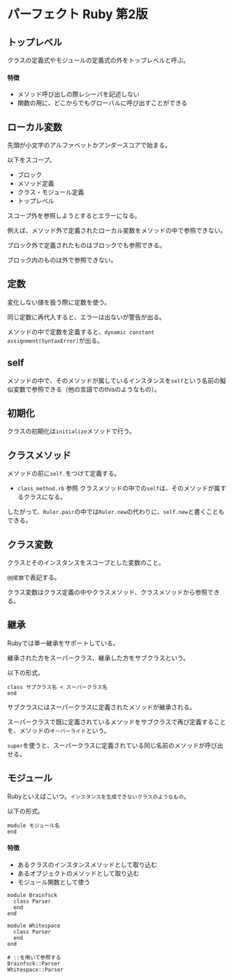 # パーフェクト Ruby 第2版

## トップレベル
クラスの定義式やモジュールの定義式の外をトップレベルと呼ぶ。

#### 特徴
* メソッド呼び出しの際レシーバを記述しない
* 関数の用に、どこからでもグローバルに呼び出すことができる

## ローカル変数
先頭が小文字のアルファベットかアンダースコアで始まる。

以下をスコープ。

* ブロック
* メソッド定義
* クラス・モジュール定義
* トップレベル

スコープ外を参照しようとするとエラーになる。

例えば、メソッド外で定義されたローカル変数をメソッドの中で参照できない。

ブロック外で定義されたものはブロックでも参照できる。

ブロック内のものは外で参照できない。

## 定数
変化しない値を扱う際に定数を使う。

同じ定数に再代入すると、エラーは出ないが警告が出る。

メソッドの中で定数を定義すると、`dynamic constant assignment(SyntaxError)`が出る。

## self
メソッドの中で、そのメソッドが属しているインスタンスを`self`という名前の擬似変数で参照できる（他の言語でのthisのようなもの）。

## 初期化
クラスの初期化は`initialize`メソッドで行う。

## クラスメソッド
メソッドの前に`self.`をつけて定義する。

* `class_method.rb` 参照
クラスメソッドの中での`self`は、そのメソッドが属するクラスになる。

したがって、`Ruler.pair`の中では`Ruler.new`の代わりに、`self.new`と書くこともできる。

## クラス変数
クラスとそのインスタンスをスコープとした変数のこと。

`@@変数`で表記する。

クラス変数はクラス定義の中やクラスメソッド、クラスメソッドから参照できる。

## 継承
Rubyでは単一継承をサポートしている。

継承された方をスーパークラス、継承した方をサブクラスという。

以下の形式。

```
class サブクラス名 < スーパークラス名
end
```

サブクラスにはスーパークラスに定義されたメソッドが継承される。

スーパークラスで既に定義されているメソッドをサブクラスで再び定義することを、メソッドの`オーバーライド`という。

`super`を使うと、スーパークラスに定義されている同じ名前のメソッドが呼び出せる。

## モジュール

Rubyといえばこいつ。`インスタンスを生成できないクラスのようなもの`。

以下の形式。

```
module モジュール名
end
```

#### 特徴
* あるクラスのインスタンスメソッドとして取り込む
* あるオブジェクトのメソッドとして取り込む
* モジュール関数として使う

```
module Brainfsck
  class Parser
  end
end

module Whitespace
  class Parser
  end
end

# ::を用いて参照する
Brainfsck::Parser
Whitespace::Parser
```
